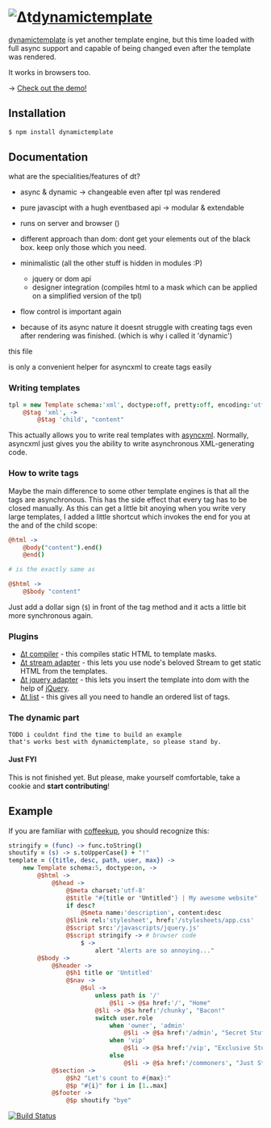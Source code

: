 # ![Δt](https://s3.amazonaws.com/cloud.ohloh.net/attachments/49947/%CE%94t_med.png)[dynamictemplate](http://dodo.github.com/node-dynamictemplate/)



[dynamictemplate](http://dodo.github.com/node-dynamictemplate/) is yet
another template engine, but this time loaded with full async support
and capable of being changed even after the template was rendered.

It works in browsers too.

→ [Check out the demo!](http://dodo.github.com/node-dynamictemplate/example/circles.html)

## Installation

```bash
$ npm install dynamictemplate
```

## Documentation



what are the specialities/features of dt?

- async & dynamic → changeable even after tpl was rendered
- pure javascipt with a hugh eventbased api → modular & extendable
- runs on server and browser ()
- different approach than dom: dont get your elements out of the black box. keep only those which you need.
- minimalistic (all the other stuff is hidden in modules :P)
    - jquery or dom api
    - designer integration (compiles html to a mask which can be applied on a simplified version of the tpl)

- flow control is important again
- because of its async nature it doesnt struggle with creating tags even after rendering was finished. (which is why i called it 'dynamic')







this file

is only a convenient helper for asyncxml to create tags easily

















### Writing templates

```coffeescript
tpl = new Template schema:'xml', doctype:off, pretty:off, encoding:'utf-8', end:on, -> # default settings
    @$tag 'xml', ->
        @$tag 'child', "content"
```

This actually allows you to write real templates with [asyncxml](https://github.com/dodo/node-asyncxml).
Normally, asyncxml just gives you the ability to write asynchronous XML-generating code.

### How to write tags

Maybe the main difference to some other template engines is that all the tags are asynchronous.
This has the side effect that every tag has to be closed manually. As this can get a little bit anoying when you write very large templates, I added a little shortcut which invokes the end for you at the and of the child scope:

```coffeescript
@html ->
    @body("content").end()
    @end()

# is the exactly same as

@$html ->
    @$body "content"
```

Just add a dollar sign (`$`) in front of the tag method and it acts a little bit more synchronous again.

### Plugins

 * [Δt compiler](https://github.com/dodo/node-dt-compiler) - this compiles static HTML to template masks.
 * [Δt stream adapter](https://github.com/dodo/node-dt-stream) - this lets you use node's beloved Stream to get static HTML from the templates.
 * [Δt jquery adapter](https://github.com/dodo/node-dt-jquery) - this lets you insert the template into dom with the help of [jQuery](http://jquery.com/).
 * [Δt list](https://github.com/dodo/node-dt-list) - this gives all you need to handle an ordered list of tags.

### The dynamic part

    TODO i couldnt find the time to build an example
    that's works best with dynamictemplate, so please stand by.


#### Just FYI

This is not finished yet.
But please, make yourself comfortable, take a cookie and **start contributing**!


## Example

If you are familiar with [coffeekup](http://coffeekup.org), you should recognize this:

```coffeescript
stringify = (func) -> func.toString()
shoutify = (s) -> s.toUpperCase() + "!"
template = ({title, desc, path, user, max}) ->
    new Template schema:5, doctype:on, ->
        @$html ->
            @$head ->
                @$meta charset:'utf-8'
                @$title "#{title or 'Untitled'} | My awesome website"
                if desc?
                    @$meta name:'description', content:desc
                @$link rel:'stylesheet', href:'/stylesheets/app.css'
                @$script src:'/javascripts/jquery.js'
                @$script stringify -> # browser code
                    $ ->
                        alert "Alerts are so annoying..."
        @$body ->
            @$header ->
                @$h1 title or 'Untitled'
                @$nav ->
                    @$ul ->
                        unless path is '/'
                            @$li -> @$a href:'/', "Home"
                        @$li -> @$a href:'/chunky', "Bacon!"
                        switch user.role
                            when 'owner', 'admin'
                                @$li -> @$a href:'/admin', "Secret Stuff"
                            when 'vip'
                                @$li -> @$a href:'/vip', "Exclusive Stuff"
                            else
                                @$li -> @$a href:'/commoners', "Just Stuff"
            @$section ->
                @$h2 "Let's count to #{max}:"
                @$p "#{i}" for i in [1..max]
            @$footer ->
                @$p shoutify "bye"
```

[![Build Status](https://secure.travis-ci.org/dodo/node-dynamictemplate.png)](http://travis-ci.org/dodo/node-dynamictemplate)
